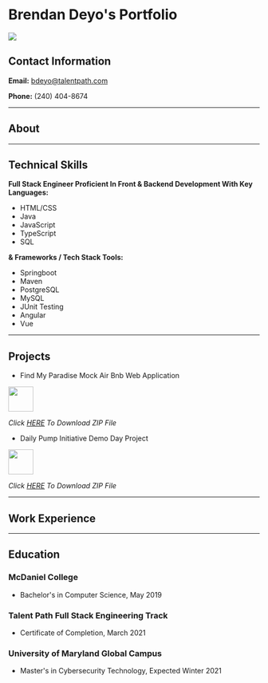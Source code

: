 <link href="style.css" rel="stylesheet">

# Brendan Deyo's Portfolio


<img src="https://media-exp1.licdn.com/dms/image/C4D03AQF-4GSnD_xtCQ/profile-displayphoto-shrink_400_400/0/1616591168288?e=1623283200&v=beta&t=mZtupgrioxXCi90SmeuamTknkADoe_4hoyKR4OaDjxg" id = "profile">


## Contact Information
**Email:** bdeyo@talentpath.com

**Phone:** (240) 404-8674

<hr>

## About

<hr>

## Technical Skills
**Full Stack Engineer Proficient In Front & Backend Development With Key Languages:**
* HTML/CSS
* Java
* JavaScript
* TypeScript
* SQL

**& Frameworks / Tech Stack Tools:**
* Springboot 
* Maven
* PostgreSQL
* MySQL
* JUnit Testing
* Angular
* Vue

<hr>

## Projects
* Find My Paradise Mock Air Bnb Web Application

<img src="https://cdn1.iconfinder.com/data/icons/file-types-29/1792/file-zip-512.png" id="zip" style="color: white; width: 50px; height: 50px; margin: auto; text-align: center">

*Click [HERE](../Documents/FindMyParadise.zip) To Download ZIP File*


* Daily Pump Initiative Demo Day Project

<img src="https://cdn1.iconfinder.com/data/icons/file-types-29/1792/file-zip-512.png" id="zip" style="color: white; width: 50px; height: 50px; margin: auto; text-align: center">

*Click [HERE]() To Download ZIP File*

<hr>

## Work Experience

<hr>

## Education

### McDaniel College 
* Bachelor's in Computer Science, May 2019

### Talent Path Full Stack Engineering Track 
* Certificate of Completion, March 2021

### University of Maryland Global Campus 
* Master's in Cybersecurity Technology, Expected Winter 2021

